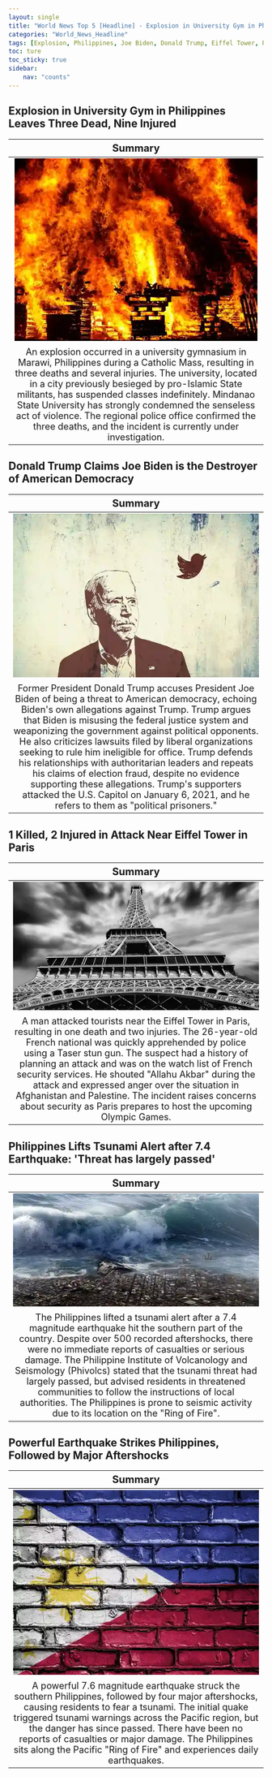 ```yaml
---
layout: single
title: "World News Top 5 [Headline] - Explosion in University Gym in Philippines, 1 Killed, 2 Injured in Attack Near Eiffel Tower in Paris"
categories: "World_News_Headline"
tags: [Explosion, Philippines, Joe Biden, Donald Trump, Eiffel Tower, Paris, Tsunami, Earthquake]
toc: ture
toc_sticky: true
sidebar:
    nav: "counts"
---
```


<style>
table th:first-of-type {
    width: 100%;
    font-size: 20px;
}
table td:nth-of-type(1) {
    width: 100%;
    font-size: 18px;
}
</style>

## Explosion in University Gym in Philippines Leaves Three Dead, Nine Injured

Summary | 
:---:|
![](/assets/images/2023-12-03-World_News_Headline_231203_1-1.webp) |
An explosion occurred in a university gymnasium in Marawi, Philippines during a Catholic Mass, resulting in three deaths and several injuries. The university, located in a city previously besieged by pro-Islamic State militants, has suspended classes indefinitely. Mindanao State University has strongly condemned the senseless act of violence. The regional police office confirmed the three deaths, and the incident is currently under investigation. |

## Donald Trump Claims Joe Biden is the Destroyer of American Democracy

Summary | 
:---:|
![](/assets/images/2023-12-03-World_News_Headline_231203_1-2.webp) |
Former President Donald Trump accuses President Joe Biden of being a threat to American democracy, echoing Biden's own allegations against Trump. Trump argues that Biden is misusing the federal justice system and weaponizing the government against political opponents. He also criticizes lawsuits filed by liberal organizations seeking to rule him ineligible for office. Trump defends his relationships with authoritarian leaders and repeats his claims of election fraud, despite no evidence supporting these allegations. Trump's supporters attacked the U.S. Capitol on January 6, 2021, and he refers to them as "political prisoners." |

## 1 Killed, 2 Injured in Attack Near Eiffel Tower in Paris

Summary | 
:---:|
![](/assets/images/2023-12-03-World_News_Headline_231203_1-3.webp) |
A man attacked tourists near the Eiffel Tower in Paris, resulting in one death and two injuries. The 26-year-old French national was quickly apprehended by police using a Taser stun gun. The suspect had a history of planning an attack and was on the watch list of French security services. He shouted "Allahu Akbar" during the attack and expressed anger over the situation in Afghanistan and Palestine. The incident raises concerns about security as Paris prepares to host the upcoming Olympic Games. |

## Philippines Lifts Tsunami Alert after 7.4 Earthquake: 'Threat has largely passed'

Summary | 
:---:|
![](/assets/images/2023-12-03-World_News_Headline_231203_1-4.webp) |
The Philippines lifted a tsunami alert after a 7.4 magnitude earthquake hit the southern part of the country. Despite over 500 recorded aftershocks, there were no immediate reports of casualties or serious damage. The Philippine Institute of Volcanology and Seismology (Phivolcs) stated that the tsunami threat had largely passed, but advised residents in threatened communities to follow the instructions of local authorities. The Philippines is prone to seismic activity due to its location on the "Ring of Fire". |

## Powerful Earthquake Strikes Philippines, Followed by Major Aftershocks

Summary | 
:---:|
![](/assets/images/2023-12-03-World_News_Headline_231203_1-5.webp) |
A powerful 7.6 magnitude earthquake struck the southern Philippines, followed by four major aftershocks, causing residents to fear a tsunami. The initial quake triggered tsunami warnings across the Pacific region, but the danger has since passed. There have been no reports of casualties or major damage. The Philippines sits along the Pacific "Ring of Fire" and experiences daily earthquakes. |